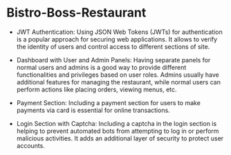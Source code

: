 # Bistro-Boss-Restaurant

* JWT Authentication: Using JSON Web Tokens (JWTs) for authentication is a popular approach for securing web applications. It allows to verify the identity of users and control access to different sections of site.

* Dashboard with User and Admin Panels: Having separate panels for normal users and admins is a good way to provide different functionalities and privileges based on user roles. Admins usually have additional features for managing the restaurant, while normal users can perform actions like placing orders, viewing menus, etc.

* Payment Section: Including a payment section for users to make payments via card is essential for online transactions. 

* Login Section with Captcha: Including a captcha in the login section is helping to prevent automated bots from attempting to log in or perform malicious activities. It adds an additional layer of security to protect user accounts.
